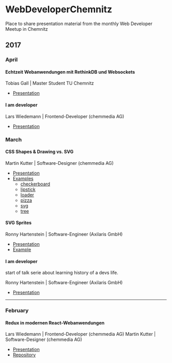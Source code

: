 # WebDeveloperChemnitz
Place to share presentation material from the monthly Web Developer Meetup in Chemnitz

## 2017

### April

#### Echtzeit Webanwendungen mit RethinkDB und Websockets
Tobias Gall | Master Student TU Chemnitz

* [Presentation](https://)

#### I am developer
Lars Wiedemann | Frontend-Developer (chemmedia AG)

* [Presentation](https://github.com/ChemnitzerWebDevs/slides/blob/master/2017/April/I%20am%20developer/whoami.pdf)



### March
#### CSS Shapes & Drawing vs. SVG
Martin Kutter | Software-Designer (chemmedia AG)
* [Presentation](https://github.com/ChemnitzerWebDevs/slides/blob/master/2017/March/CSS%20Shapes/Presentation%20-%20CSS%20Shapes%20%26%20Drawing%20vs.%20SVG.pdf)
* [Examples](https://github.com/ChemnitzerWebDevs/slides/blob/master/2017/March/examples)
	* [checkerboard](https://htmlpreview.github.io/?https://github.com/ChemnitzerWebDevs/slides/blob/master/2017/March/examples/checkerboard/index.html)
	* [lipstick](https://htmlpreview.github.io/?https://github.com/ChemnitzerWebDevs/slides/blob/master/2017/March/examples/lipstick/index.html)
	* [loader](https://htmlpreview.github.io/?https://github.com/ChemnitzerWebDevs/slides/blob/master/2017/March/examples/loader/index.html)
	* [pizza](https://htmlpreview.github.io/?https://github.com/ChemnitzerWebDevs/slides/blob/master/2017/March/examples/pizza/index.html)
	* [svg](https://htmlpreview.github.io/?https://github.com/ChemnitzerWebDevs/slides/blob/master/2017/March/examples/svg/index.html)
	* [tree](https://htmlpreview.github.io/?https://github.com/ChemnitzerWebDevs/slides/blob/master/2017/March/examples/tree/index.html)

#### SVG Sprites
Ronny Hartenstein | Software-Engineer (Axilaris GmbH)
* [Presentation](https://github.com/ChemnitzerWebDevs/slides/blob/master/2017/March/SVG%20Sprites/Presentation%20-%20SVG%20Sprites%20in%20a%20nutshell.pdf)
* [Example](http://blog.rh-flow.de/svg-sprites-demo/index.html)


#### I am developer
start of talk serie about learning history of a devs life.

Ronny Hartenstein | Software-Engineer (Axilaris GmbH)
* [Presentation](https://github.com/ChemnitzerWebDevs/slides/blob/master/2017/March/I%20am%20developer/Presentation%20-%20I%20am%20developer%20I%20have%20no%20life%20-%20Meine%20Lern-Historie.pdf)


- - -
### February
#### Redux in modernen React-Webanwendungen
Lars Wiedemann | Frontend-Developer (chemmedia AG)
Martin Kutter | Software-Designer (chemmedia AG)
* [Presentation](https://github.com/ChemnitzerWebDevs/slides/blob/master/2017/February/Presentation%20-%20REDUX%20in%20modernen%20Webanwendungen.pdf)
* [Repository](https://github.com/gernsdorfer/react-shop)